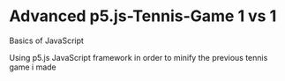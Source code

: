 # Advanced p5.js-Tennis-Game 1 vs 1
Basics of JavaScript

Using p5.js JavaScript framework in order to minify the previous tennis game i made
